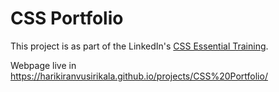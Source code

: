# CSS Portfolio

This project is as part of the LinkedIn's [CSS Essential Training][css essential training].

Webpage live in https://harikiranvusirikala.github.io/projects/CSS%20Portfolio/

[css essential training]: https://www.linkedin.com/learning/css-essential-training-3

<!-- Ref: https://github.com/harikiranvusirikala/Courses/tree/master/LinkedIn_Learning_become-a-full-stack-web-developer/CSS%20Essential%20Training -->
